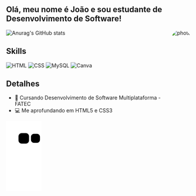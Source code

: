 ## Olá, meu nome é João e sou estudante de Desenvolvimento de Software!
![Anurag's GitHub stats](https://github-readme-stats.vercel.app/api?username=JaovitoP&show_icons=true&theme=radical)
<img align="right" alt="photo" height="190" style="border-radius:50px;" src="https://user-images.githubusercontent.com/115598741/225734839-fe1523b8-cbac-4b6e-8f7b-f342e2163317.png">

## Skills

![HTML](https://img.shields.io/badge/HTML5-E34F26?style=for-the-badge&logo=html5&logoColor=white)
![CSS](https://img.shields.io/badge/CSS3-1572B6?style=for-the-badge&logo=css3&logoColor=white)
![MySQL](https://img.shields.io/badge/MySQL-005C84?style=for-the-badge&logo=mysql&logoColor=white)
![Canva](https://img.shields.io/badge/Canva-%2300C4CC.svg?&style=for-the-badge&logo=Canva&logoColor=white)

## Detalhes
- :office: Cursando Desenvolvimento de Software Multiplataforma - FATEC
- :computer: Me aprofundando em HTML5 e CSS3

<div> 
  
 ![Snake animation](https://github.com/JaovitoP/JaovitoP/blob/output/github-contribution-grid-snake.svg)
  
</div>
